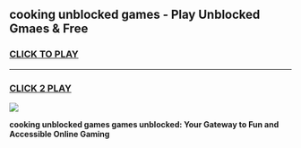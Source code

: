 
## cooking unblocked games - Play Unblocked Gmaes & Free
<h3>
<a href="https://news.freeplayer.one?title=cooking_unblocked_games&ref=23F">CLICK TO PLAY</a></h3>
<hr>

<h3>
<a href="https://news.freeplayer.one?title=cooking_unblocked_games&ref=23F">CLICK 2 PLAY</a>
  
</h3>

<a href="https://news.freeplayer.one?title=cooking_unblocked_games&ref=23F/"><img src="https://clearcache.store/games.png"></a>


**cooking unblocked games games unblocked: Your Gateway to Fun and Accessible Online Gaming**
